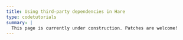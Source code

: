 ```yaml
---
title: Using third-party dependencies in Hare
type: codetutorials
summary: |
  This page is currently under construction. Patches are welcome!
---
```


